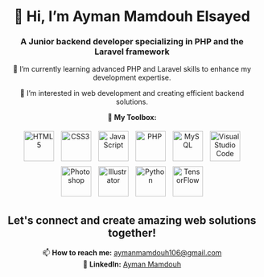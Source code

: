 <div align="center">

# 👋 Hi, I’m Ayman Mamdouh Elsayed

### A Junior backend developer specializing in PHP and the Laravel framework

🌱 I’m currently learning advanced PHP and Laravel skills to enhance my development expertise.

👀 I’m interested in web development and creating efficient backend solutions.

🔧 **My Toolbox:**

<img src="https://img.icons8.com/color/48/000000/html-5--v1.png" alt="HTML5" title="HTML5" width="60" height="60" style="margin: 5px" />
<img src="https://img.icons8.com/color/48/000000/css3.png" alt="CSS3" title="CSS3" width="60" height="60" style="margin: 5px" />
<img src="https://img.icons8.com/color/48/000000/javascript--v1.png" alt="JavaScript" title="JavaScript" width="60" height="60" style="margin: 5px" />
<img src="https://img.icons8.com/color/48/000000/php.png" alt="PHP" title="PHP" width="60" height="60" style="margin: 5px" />
<img src="https://img.icons8.com/color/48/000000/mysql-logo.png" alt="MySQL" title="MySQL" width="60" height="60" style="margin: 5px" />
<img src="https://img.icons8.com/color/48/000000/visual-studio-code-2019.png" alt="Visual Studio Code" title="Visual Studio Code" width="60" height="60" style="margin: 5px" />
<img src="https://img.icons8.com/color/48/000000/adobe-photoshop.png" alt="Photoshop" title="Photoshop" width="60" height="60" style="margin: 5px" />
<img src="https://img.icons8.com/color/48/000000/adobe-illustrator.png" alt="Illustrator" title="Illustrator" width="60" height="60" style="margin: 5px" />
<img src="https://img.icons8.com/color/48/000000/python.png" alt="Python" title="Python" width="60" height="60" style="margin: 5px" />
<img src="https://img.icons8.com/color/48/000000/tensorflow.png" alt="TensorFlow" title="TensorFlow" width="60" height="60" style="margin: 5px" />

## Let's connect and create amazing web solutions together!
📫 **How to reach me:** [aymanmamdouh106@gmail.com](mailto:aymanmamdouh106@gmail.com)
<br>
🔗 **LinkedIn:** [Ayman Mamdouh](https://www.linkedin.com/in/ayman-mamdouh-736bb3266/)
</div>
